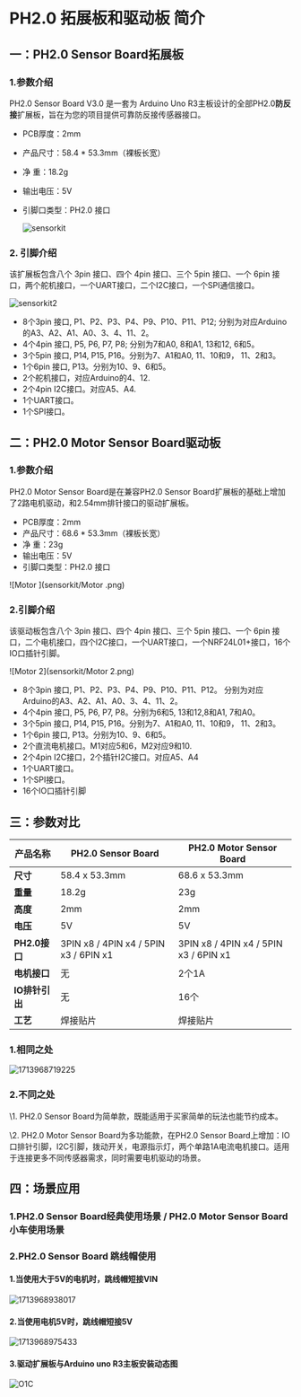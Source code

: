 # PH2.0 拓展板和驱动板 简介

## 一：PH2.0 Sensor Board拓展板

### 1.参数介绍

PH2.0 Sensor Board V3.0 是一套为 Arduino Uno R3主板设计的全部PH2.0**防反接**扩展板，旨在为您的项目提供可靠防反接传感器接口。

- PCB厚度：2mm

- 产品尺寸：58.4 * 53.3mm（裸板长宽）

- 净        重：18.2g

- 输出电压：5V

- 引脚口类型：PH2.0 接口 

  ![sensorkit](sensorkit/sensorkit.png)

### 2. 引脚介绍

该扩展板包含八个 3pin 接口、四个 4pin 接口、三个 5pin 接口、一个 6pin 接口，两个舵机接口，一个UART接口，二个I2C接口，一个SPI通信接口。

![sensorkit2](sensorkit/sensorkit2.png)

- 8个3pin 接口, P1、P2、P3、P4、P9、P10、P11、P12; 分别为对应Arduino的A3、A2、A1、A0、3、4、11、2。
- 4个4pin 接口, P5, P6, P7, P8; 分别为7和A0, 8和A1, 13和12, 6和5。
- 3个5pin 接口, P14, P15, P16。分别为7、A1和A0,   11、10和9，  11、2和3。
- 1个6pin 接口, P13。分别为10、9、6和5。
- 2个舵机接口，对应Arduino的4、12.
- 2个4pin I2C接口。对应A5、A4.
- 1个UART接口。
- 1个SPI接口。

## 二：PH2.0 Motor Sensor Board驱动板

### 1.参数介绍

PH2.0 Motor Sensor Board是在兼容PH2.0 Sensor Board扩展板的基础上增加了2路电机驱动，和2.54mm排针接口的驱动扩展板。

- PCB厚度：2mm
- 产品尺寸：68.6 * 53.3mm（裸板长宽）
- 净        重：23g
- 输出电压：5V
- 引脚口类型：PH2.0 接口 

![Motor ](sensorkit/Motor .png)

### 2.引脚介绍

该驱动板包含八个 3pin 接口、四个 4pin 接口、三个 5pin 接口、一个 6pin 接口，二个电机接口，四个I2C接口，一个UART接口，一个NRF24L01+接口，16个IO口插针引脚。

![Motor 2](sensorkit/Motor 2.png)

- 8个3pin 接口, P1、P2、P3、P4、P9、P10、P11、P12。 分别为对应Arduino的A3、A2、A1、A0、3、4、11、2。
- 4个4pin 接口, P5, P6, P7, P8。分别为6和5, 13和12,8和A1, 7和A0。
- 3个5pin 接口, P14, P15, P16。分别为7、A1和A0,   11、10和9，  11、2和3。
- 1个6pin 接口, P13。分别为10、9、6和5。
- 2个直流电机接口。M1对应5和6，M2对应9和10.
- 2个4pin I2C接口，2个插针I2C接口。对应A5、A4
- 1个UART接口。
- 1个SPI接口。
- 16个IO口插针引脚

## 三：参数对比

| **产品名称**   | PH2.0 Sensor Board                    | PH2.0 Motor Sensor Board              |
| -------------- | ------------------------------------- | ------------------------------------- |
| **尺寸**       | 58.4 x 53.3mm                         | 68.6 x 53.3mm                         |
| **重量**       | 18.2g                                 | 23g                                   |
| **高度**       | 2mm                                   | 2mm                                   |
| **电压**       | 5V                                    | 5V                                    |
| **PH2.0接口**  | 3PIN x8 / 4PIN x4 / 5PIN x3 / 6PIN x1 | 3PIN x8 / 4PIN x4 / 5PIN x3 / 6PIN x1 |
| **电机接口**   | 无                                    | 2个1A                                 |
| **IO排针引出** | 无                                    | 16个                                  |
| **工艺**       | 焊接贴片                              | 焊接贴片                              |

### 1.相同之处

![1713968719225](sensorkit/1713968719225.png)

### 2.不同之处

\1. PH2.0 Sensor Board为简单款，既能适用于买家简单的玩法也能节约成本。

\2. PH2.0 Motor Sensor Board为多功能款，在PH2.0 Sensor Board上增加：IO口排针引脚，I2C引脚，拨动开关，电源指示灯，两个单路1A电流电机接口。适用于连接更多不同传感器需求，同时需要电机驱动的场景。

## 四：场景应用

### 1.PH2.0 Sensor Board经典使用场景 / PH2.0 Motor Sensor Board小车使用场景

### 2.PH2.0 Sensor Board 跳线帽使用

####  1.当使用大于5V的电机时，跳线帽短接VIN

![1713968938017](sensorkit/1713968938017.png)

#### 2.当使用电机5V时，跳线帽短接5V

![1713968975433](sensorkit/1713968975433.png)

#### 3.驱动扩展板与Arduino uno R3主板安装动态图

![O1C](sensorkit/O1C.gif)